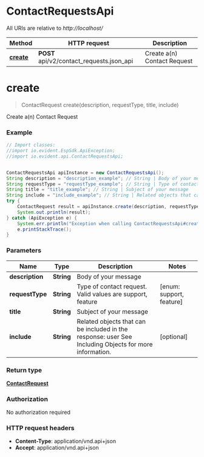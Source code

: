 # ContactRequestsApi

All URIs are relative to *http://localhost/*

Method | HTTP request | Description
------------- | ------------- | -------------
[**create**](ContactRequestsApi.md#create) | **POST** api/v2/contact_requests.json_api | Create a(n) Contact Request


<a name="create"></a>
# **create**
> ContactRequest create(description, requestType, title, include)

Create a(n) Contact Request



### Example
```java
// Import classes:
//import io.evident.EspSdk.ApiException;
//import io.evident.api.ContactRequestsApi;


ContactRequestsApi apiInstance = new ContactRequestsApi();
String description = "description_example"; // String | Body of your message
String requestType = "requestType_example"; // String | Type of contact request. Valid values are support, feature
String title = "title_example"; // String | Subject of your message
String include = "include_example"; // String | Related objects that can be included in the response:  user See Including Objects for more information.
try {
    ContactRequest result = apiInstance.create(description, requestType, title, include);
    System.out.println(result);
} catch (ApiException e) {
    System.err.println("Exception when calling ContactRequestsApi#create");
    e.printStackTrace();
}
```

### Parameters

Name | Type | Description  | Notes
------------- | ------------- | ------------- | -------------
 **description** | **String**| Body of your message |
 **requestType** | **String**| Type of contact request. Valid values are support, feature | [enum: support, feature]
 **title** | **String**| Subject of your message |
 **include** | **String**| Related objects that can be included in the response:  user See Including Objects for more information. | [optional]

### Return type

[**ContactRequest**](ContactRequest.md)

### Authorization

No authorization required

### HTTP request headers

 - **Content-Type**: application/vnd.api+json
 - **Accept**: application/vnd.api+json

